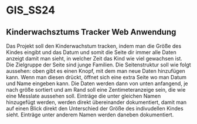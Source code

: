 # GIS_SS24
## Kinderwachsztums Tracker Web Anwendung
Das Projekt soll den Kinderwachstum tracken, indem man die Größe des Kindes eingibt und das Datum und somit die Seite dir immer alle Daten anzeigt damit man sieht, in welcher Zeit das Kind wie viel gewachsen ist. Die Zielgruppe der Seite sind junge Familien.
Die Seitenstruktur soll wie folgt aussehen: oben gibt es einen Knopf, mit dem man neue Daten hinzufügen kann. Wenn man diesen drückt, öffnet sich eine extra Seite wo man Datum und Name eingeben kann. Die Daten werden dann von unten anfangend, je nach größe sortiert und am Rand soll eine Zentimeteranzeige sein, die wie eine Messlate aussehen soll. Einträge die unter gleichen Namen hinzugefügt werden, werden direkt übereinander dokumentiert, damit man auf einen Blick direkt den Unterschied der Größe des indivudellen Kindes sieht. Einträge unter anderem Namen werden daneben dokumentiert.
